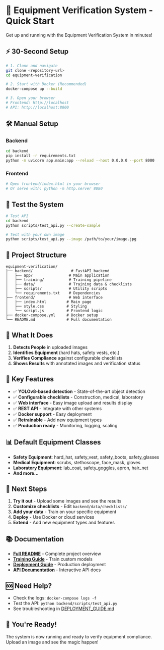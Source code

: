 # 🚀 Equipment Verification System - Quick Start

Get up and running with the Equipment Verification System in minutes!

## ⚡ 30-Second Setup

```bash
# 1. Clone and navigate
git clone <repository-url>
cd equipment-verification

# 2. Start with Docker (Recommended)
docker-compose up --build

# 3. Open your browser
# Frontend: http://localhost
# API: http://localhost:8000
```

## 🛠️ Manual Setup

### Backend
```bash
cd backend
pip install -r requirements.txt
python -m uvicorn app.main:app --reload --host 0.0.0.0 --port 8000
```

### Frontend
```bash
# Open frontend/index.html in your browser
# Or serve with: python -m http.server 8080
```

## 🧪 Test the System

```bash
# Test API
cd backend
python scripts/test_api.py --create-sample

# Test with your own image
python scripts/test_api.py --image /path/to/your/image.jpg
```

## 📁 Project Structure

```
equipment-verification/
├── backend/                 # FastAPI backend
│   ├── app/                # Main application
│   ├── training/           # Training pipeline
│   ├── data/               # Training data & checklists
│   ├── scripts/            # Utility scripts
│   └── requirements.txt    # Dependencies
├── frontend/               # Web interface
│   ├── index.html         # Main page
│   ├── style.css          # Styling
│   └── script.js          # Frontend logic
├── docker-compose.yml     # Docker setup
└── README.md              # Full documentation
```

## 🎯 What It Does

1. **Detects People** in uploaded images
2. **Identifies Equipment** (hard hats, safety vests, etc.)
3. **Verifies Compliance** against configurable checklists
4. **Shows Results** with annotated images and verification status

## 🔧 Key Features

- ✅ **YOLOv8-based detection** - State-of-the-art object detection
- ✅ **Configurable checklists** - Construction, medical, laboratory
- ✅ **Web interface** - Easy image upload and results display
- ✅ **REST API** - Integrate with other systems
- ✅ **Docker support** - Easy deployment
- ✅ **Retrainable** - Add new equipment types
- ✅ **Production ready** - Monitoring, logging, scaling

## 📊 Default Equipment Classes

- **Safety Equipment**: hard_hat, safety_vest, safety_boots, safety_glasses
- **Medical Equipment**: scrubs, stethoscope, face_mask, gloves
- **Laboratory Equipment**: lab_coat, safety_goggles, apron, hair_net
- **And more...**

## 🚀 Next Steps

1. **Try it out** - Upload some images and see the results
2. **Customize checklists** - Edit `backend/data/checklists/`
3. **Add your data** - Train on your specific equipment
4. **Deploy** - Use Docker or cloud services
5. **Extend** - Add new equipment types and features

## 📚 Documentation

- **[Full README](README.md)** - Complete project overview
- **[Training Guide](TRAINING_GUIDE.md)** - Train custom models
- **[Deployment Guide](DEPLOYMENT_GUIDE.md)** - Production deployment
- **[API Documentation](http://localhost:8000/docs)** - Interactive API docs

## 🆘 Need Help?

- Check the logs: `docker-compose logs -f`
- Test the API: `python backend/scripts/test_api.py`
- See troubleshooting in [DEPLOYMENT_GUIDE.md](DEPLOYMENT_GUIDE.md)

## 🎉 You're Ready!

The system is now running and ready to verify equipment compliance. Upload an image and see the magic happen!


